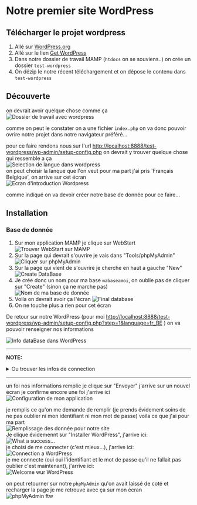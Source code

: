 # Notre premier site WordPress

## Télécharger le projet wordpress 


1. Allé sur [WordPress.org](https://fr-be.wordpress.org/)
2. Allé sur le lien [Get WordPress](https://fr-be.wordpress.org/download/)
3. Dans notre dossier de travail MAMP (`htdocs` on se souviens..) on crée un dossier `test-wordpress`
4. On dézip le notre récent téléchargement et on dépose le contenu dans `test-wordpress`


## Découverte
on devrait avoir quelque chose comme ça<br>
<img alt="Dossier de travail avec wordpress" src="./.screenshots/Screenshot 2022-10-23 at 18.06.48.png" />

comme on peut le constater on a une fichier `index.php` on va donc pouvoir ovrire notre projet dans notre navigateur préféré...

pour ce faire rendons nous sur l'url [http://localhost:8888/test-wordpress/wp-admin/setup-config.php](http://localhost:8888/test-wordpress/wp-admin/setup-config.php) on devrait y trouver quelque chose qui ressemble a ça<br>
<img alt="Selection de langue dans wordpress" src="./.screenshots/Screenshot 2022-10-23 at 18.12.12.png" /><br/>
on peut choisir la lanque que l'on veut pour ma part j'ai pris 'Français Belgique', on arrive sur cet écran<br/>
<img alt="Ecran d'introduction Wordpress" src="./.screenshots/Screenshot 2022-10-23 at 18.14.59.png" /><br/>

comme indiqué on va devoir créer notre base de donnée pour ce faire...

## Installation 

### Base de donnée
1. Sur mon application MAMP je clique sur WebStart <img alt="Trouver WebStart sur MAMP" src="./.screenshots/Screenshot 2022-10-23 at 18.18.05.png" />
2. Sur la page qui devrait s'ouvrire je vais dans "Tools/phpMyAdmin" <img alt="Cliquer sur phpMyAdmin" src="./.screenshots/Screenshot 2022-10-23 at 18.17.52.png" />
3. Sur la page qui vient de s'ouvrire je cherche en haut a gauche "New" <img alt="Create DataBase" src="./.screenshots/Screenshot 2022-10-23 at 18.22.49.png" />
4. Je crée donc un nom pour ma base `mabaseamoi`, on oublie pas de cliquer sur "Create" (sinon ça ne marche pas) <br/><img alt="Nom de ma base de donnée" src="./.screenshots/Screenshot 2022-10-23 at 18.24.56.png" />
5. Voila on devrait avoir ça l'écran <img alt="Final database" src="./.screenshots/Screenshot 2022-10-23 at 18.27.29.png" />
6. On ne touche plus a rien pour cet écran 

De retour sur notre WordPress (pour moi [http://localhost:8888/test-wordpress/wp-admin/setup-config.php?step=1&language=fr_BE](http://localhost:8888/test-wordpress/wp-admin/setup-config.php?step=1&language=fr_BE) ) on va pouvoir renseigner nos informations 

<img alt="Info dataBase dans WordPress" src="./.screenshots/Screenshot 2022-10-23 at 18.30.13.png" />

---
**NOTE:** 
<details>
<summary>Ou trouver les infos de connection</summary>
pour s'assurer que les informations que je rentre sont les bonne je peux me rendre sur mon MAMP et cliquer sur WebStart sur la page qui s'affiche je peux me rendre dans la section `MySQL`<br/>
<img alt="Info de connections" src="./.screenshots/Screenshot 2022-10-23 at 18.38.56.png" />
</details>

---

un foi nos informations remplie je clique sur "Envoyer" j'arrive sur un nouvel écran je confirme encore une foi j'arrive ici <br/>
<img alt="Configuration de mon application" src="./.screenshots/Screenshot 2022-10-23 at 18.43.22.png" />

je remplis ce qu'on me demande de remplir (je prends évidement soins de ne pas oublier ni mon identifiant ni mon mot de passe) voila ce que j'ai pour ma part<br>
<img alt="Remplissage des donnée pour notre site" src="./.screenshots/Screenshot 2022-10-23 at 18.47.36.png" /><br />
Je clique évidemennt sur "Installer WordPress", j'arrive ici:<br />
<img alt="What a success..." src="./.screenshots/Screenshot 2022-10-23 at 18.48.55.png" /><br/>
je choisi de me connecter (c'est mieux...), j'arrive ici:<br />
<img alt="Connection a WordPress" src="./.screenshots/Screenshot 2022-10-23 at 18.49.15.png" /><br/>
je me connecte (oui oui l'identifiant et le mot de passe qu'il ne fallait pas oublier c'est maintenant), j'arrive ici:<br/>
<img alt="Welcome wur WordPress" src="./.screenshots/Screenshot 2022-10-23 at 18.49.31.png" />

on peut retourner sur notre `phpMyAdmin` qu'on avait laissé de coté et recharger la page je me retrouve avec ça sur mon écran<br/>
<img alt="phpMyAdmin ftw" src="./.screenshots/Screenshot 2022-10-23 at 18.49.47.png" />
